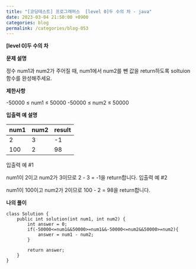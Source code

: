 ```yaml
---
title: "[코딩테스트] 프로그래머스  [level 0]두 수의 차 - java"
date: 2023-03-04 21:50:00 +0900
categories: blog
permalink: /categories/blog-053
---
```



**[level 0]두 수의 차**



**문제 설명**

정수 num1과 num2가 주어질 때, num1에서 num2를 뺀 값을 return하도록 soltuion 함수를 완성해주세요.

**제한사항**

-50000 ≤ num1 ≤ 50000
-50000 ≤ num2 ≤ 50000

**입출력 예 설명**

| num1 | num2 | result |
|------|---|---|
| 2 | 3 | -1 |
| 100 | 2 | 98 |


입출력 예 #1

num1이 2이고 num2가 3이므로 2 - 3 = -1을 return합니다.
입출력 예 #2

num1이 100이고 num2가 2이므로 100 - 2 = 98을 return합니다.

**나의 풀이**

```
class Solution {
    public int solution(int num1, int num2) {
        int answer = 0;
        if(-50000<=num1&&50000>=num1&&-50000<=num2&&50000>=num2){
            answer = num1 - num2;    
        }
        
        return answer;
    }
}
```


